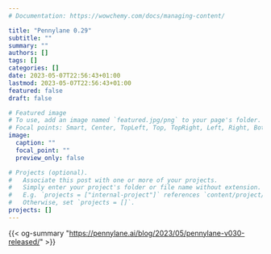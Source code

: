```yaml
---
# Documentation: https://wowchemy.com/docs/managing-content/

title: "Pennylane 0.29"
subtitle: ""
summary: ""
authors: []
tags: []
categories: []
date: 2023-05-07T22:56:43+01:00
lastmod: 2023-05-07T22:56:43+01:00
featured: false
draft: false

# Featured image
# To use, add an image named `featured.jpg/png` to your page's folder.
# Focal points: Smart, Center, TopLeft, Top, TopRight, Left, Right, BottomLeft, Bottom, BottomRight.
image:
  caption: ""
  focal_point: ""
  preview_only: false

# Projects (optional).
#   Associate this post with one or more of your projects.
#   Simply enter your project's folder or file name without extension.
#   E.g. `projects = ["internal-project"]` references `content/project/deep-learning/index.md`.
#   Otherwise, set `projects = []`.
projects: []
---
```

{{< og-summary "https://pennylane.ai/blog/2023/05/pennylane-v030-released/" >}}

